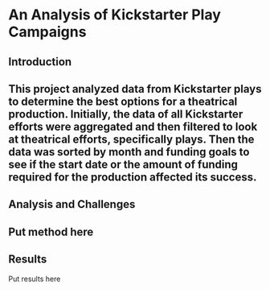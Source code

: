 # An Analysis of Kickstarter Play Campaigns
## Introduction
This project analyzed data from Kickstarter plays to determine the best options for a theatrical production.  Initially, the data of all Kickstarter efforts were aggregated and then filtered to look at theatrical efforts, specifically plays.  Then the data was sorted by month and funding goals to see if the start date or the amount of funding required for the production affected its success.    
---
## Analysis and Challenges
Put method here
---
## Results
Put results here

